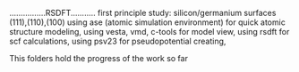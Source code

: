 ................RSDFT...........
first principle study: silicon/germanium surfaces (111),(110),(100)
using ase (atomic simulation environment) for quick atomic structure modeling,
using vesta, vmd, c-tools for model view,
using rsdft for scf calculations,
using psv23 for pseudopotential creating,

This folders hold the progress of the work so far